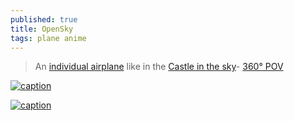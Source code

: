 ```yaml
---
published: true
title: OpenSky
tags: plane anime
---
```

> An [individual airplane](https://www.youtube.com/watch?v=JAobfMSX9dg) like in the [Castle in the sky](https://external-content.duckduckgo.com/iu/?u=https%3A%2F%2Fi.pinimg.com%2Foriginals%2F81%2Fde%2F51%2F81de515ee09b151f48b2b1e56df6a013.jpg&f=1&nofb=1&ipt=497b2dc49ef4a88ab6a76f779e4169cab18fc1bacf04eff5d3c5100d0ee19f6b&ipo=images)- [360° POV](https://www.youtube.com/watch?v=jhve8eEVxNU)

[![caption](https://yt3.googleusercontent.com/wVLmuYARcAWlEzI4LZTklz7JvWUVMEzQPcjodGsoU7SoHgQwN3wamwqKWqJICRGS0KibGyw5I6U=w2560-fcrop64=1,00005a57ffffa5a8-k-c0xffffffff-no-nd-rj)](https://www.youtube.com/@kazuhiko_hachiya)

[![caption](https://external-content.duckduckgo.com/iu/?u=https%3A%2F%2Fi.pinimg.com%2Foriginals%2F81%2Fde%2F51%2F81de515ee09b151f48b2b1e56df6a013.jpg&f=1&nofb=1&ipt=497b2dc49ef4a88ab6a76f779e4169cab18fc1bacf04eff5d3c5100d0ee19f6b&ipo=images)](https://duckduckgo.com/?q=planeur+du+chateau+dans+le+ciel&t=lm&iar=images&iax=images&ia=images&iai=https%3A%2F%2Fi.pinimg.com%2Foriginals%2F81%2Fde%2F51%2F81de515ee09b151f48b2b1e56df6a013.jpg)

